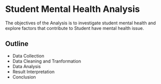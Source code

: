 # Student Mental Health Analysis
The objectives of the Analysis is to investigate student mental health and explore factors that contribute to Student have mental health issue.

## Outline
- Data Collection
- Data Cleaning and Tranformation
- Data Analysis
- Result Interpretation
- Conclusion


